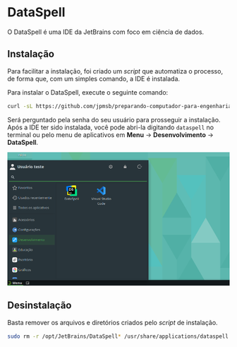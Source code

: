 # DataSpell

O DataSpell é uma IDE da JetBrains com foco em ciência de dados.

## Instalação

Para facilitar a instalação, foi criado um *script* que automatiza o processo, de forma que, com um simples comando, a IDE é instalada.

Para instalar o DataSpell, execute o seguinte comando:

```bash
curl -sL https://github.com/jpmsb/preparando-computador-para-engenharia-de-tele/raw/main/scripts-auxiliares/instalar-dataspell | bash
```

Será perguntado pela senha do seu usuário para prosseguir a instalação. Após a IDE ter sido instalada, você pode abri-la digitando `dataspell` no terminal ou pelo menu de aplicativos em **Menu** &rarr; **Desenvolvimento** &rarr; **DataSpell**.

![](imagens/opensuse_tumbleweed_dataspell_menu.png)

## Desinstalação

Basta remover os arquivos e diretórios criados pelo *script* de instalação.

```bash
sudo rm -r /opt/JetBrains/DataSpell* /usr/share/applications/dataspell.desktop /usr/local/bin/dataspell
```